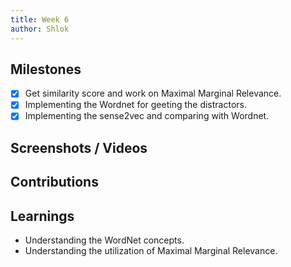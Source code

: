 ```yaml
---
title: Week 6
author: Shlok
---
```


## Milestones
- [x] Get similarity score and work on Maximal Marginal Relevance. 
- [x] Implementing the Wordnet for geeting the distractors.
- [x] Implementing the sense2vec and comparing with Wordnet.

## Screenshots / Videos 

## Contributions

## Learnings
- Understanding the WordNet concepts.
- Understanding the utilization of Maximal Marginal Relevance.